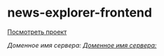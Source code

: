 # news-explorer-frontend

[Посмотреть проект](http://mortany-news.students.nomoreparties.xyz "Добро пожаловать")


_Доменное имя сервера:_
[_Доменное имя сервера:_](http://api.mortany-news.students.nomoreparties.xyz "Привет, сервак")